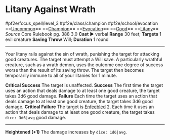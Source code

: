# Litany Against Wrath
#pf2e/focus_spell/level_3 #pf2e/class/champion #pf2e/school/evocation 
==[Uncommon](../../../../../TTRPGShare-Pathfinder-2E-Vault/rules/traits/uncommon.md)== ==[Champion](../../../../../TTRPGShare-Pathfinder-2E-Vault/rules/traits/champion.md)== ==[Evocation](../../../../../TTRPGShare-Pathfinder-2E-Vault/rules/traits/evocation.md)== ==[Good](../../../../../TTRPGShare-Pathfinder-2E-Vault/rules/traits/good.md)== ==[Litany](../../../../../TTRPGShare-Pathfinder-2E-Vault/rules/traits/litany.md)==
*Source* Core Rulebook pg. 388 3.0
**Cast** ► verbal
**Range** 30 feet; **Targets** 1 evil creature
**Saving Throw** Will; **Duration** 1 round

---
Your litany rails against the sin of wrath, punishing the target for attacking good creatures. The target must attempt a Will save. A particularly wrathful creature, such as a wrath demon, uses the outcome one degree of success worse than the result of its saving throw. The target then becomes temporarily immune to all of your litanies for 1 minute.

**Critical Success** The target is unaffected.
**Success** The first time the target uses an action that deals damage to at least one good creature, the target takes 3d6 good damage.
**Failure** Each time the target uses an action that deals damage to at least one good creature, the target takes 3d6 good damage.
**Critical Failure** The target is [Enfeebled](../../../Conditions/Enfeebled.md) 2. Each time it uses an action that deals damage to at least one good creature, the target takes `dice: 3d6|avg` good damage.

<hr>

**Heightened (+1)** The damage increases by `dice: 1d6|avg`.